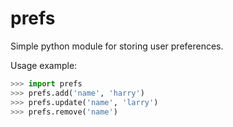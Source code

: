 # prefs
Simple python module for storing user preferences.

Usage example:
```python
>>> import prefs
>>> prefs.add('name', 'harry')
>>> prefs.update('name', 'larry')
>>> prefs.remove('name')
```
